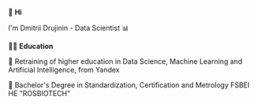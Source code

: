 👋 **Hi**

I'm Dmitrii Drujinin - Data Scientist 📊

👨‍🎓 **Education**

🌱 Retraining of higher education in Data Science, Machine Learning and Artificial Intelligence, 
from Yandex

🌱 Bachelor's Degree in Standardization, Certification and Metrology FSBEI HE "ROSBIOTECH"
